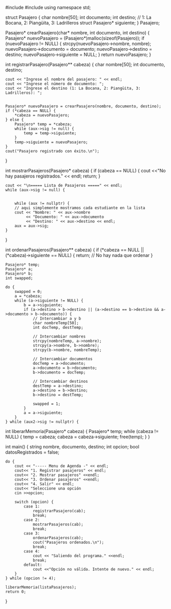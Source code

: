 #include <iostream> 
#include
using namespace std; 

struct Pasajero {
    char nombre[50];
    int documento;
    int destino; // 1: La Bocana, 2: Piangüita, 3: Ladrilleros
    struct Pasajero* siguiente;
} Pasajero;

Pasajero* crearPasajero(char* nombre, int documento, int destino) {
    Pasajero* nuevoPasajero = (Pasajero*)malloc(sizeof(Pasajero));
    if (nuevoPasajero != NULL) {
        strcpy(nuevoPasajero->nombre, nombre);
        nuevoPasajero->documento = documento;
        nuevoPasajero->destino = destino;
        nuevoPasajero->siguiente = NULL;
    }
    return nuevoPasajero;
}

int registrarPasajero(Pasajero** cabeza) {
    char nombre[50];
    int documento, destino;

    cout << "Ingrese el nombre del pasajero: " << endl;
    cout << "Ingrese el número de documento: ";
    cout << "Ingrese el destino (1: La Bocana, 2: Piangüita, 3: Ladrilleros): ";
    

    Pasajero* nuevoPasajero = crearPasajero(nombre, documento, destino);
    if (*cabeza == NULL) {
        *cabeza = nuevoPasajero;
    } else {
        Pasajero* temp = *cabeza;
        while (aux->sig != null) {
            temp = temp->siguiente;
        }
        temp->siguiente = nuevoPasajero;
    }
    cout("Pasajero registrado con éxito.\n");
}

int mostrarPasajeros(Pasajero* cabeza) {
    if (cabeza == NULL) {
        cout <<"No hay pasajeros registrados." << endl;
        return;
    }

    cout << "\n===== Lista de Pasajeros =====" << endl;
    while (aux->sig != null) {


        while (aux != nullptr) {
        // aqui simplemente mostramos cada estudiante en la lista
        cout << "Nombre: " << aux->nombre 
             << "Documento: " << aux->documento
             << "Destino: " << aux->destino << endl;
        aux = aux->sig;
    }
}


int ordenarPasajeros(Pasajero** cabeza) {
    if (*cabeza == NULL || (*cabeza)->siguiente == NULL) {
        return; // No hay nada que ordenar
    }

    Pasajero* temp;
    Pasajero* a;
    Pasajero* b;
    int swapped;

    do {
        swapped = 0;
        a = *cabeza;
        while (a->siguiente != NULL) {
            b = a->siguiente;
            if (a->destino > b->destino || (a->destino == b->destino && a->documento > b->documento)) {
                // Intercambiar a y b
                char nombreTemp[50];
                int docTemp, destTemp;

                // Intercambiar nombres
                strcpy(nombreTemp, a->nombre);
                strcpy(a->nombre, b->nombre);
                strcpy(b->nombre, nombreTemp);

                // Intercambiar documentos
                docTemp = a->documento;
                a->documento = b->documento;
                b->documento = docTemp;

                // Intercambiar destinos
                destTemp = a->destino;
                a->destino = b->destino;
                b->destino = destTemp;

                swapped = 1;
            }
            a = a->siguiente;
        }
    } while (aux2->sig != nullptr) {

int liberarMemoria(Pasajero* cabeza) {
    Pasajero* temp;
    while (cabeza != NULL) {
        temp = cabeza;
        cabeza = cabeza->siguiente;
        free(temp); 
    }
}

int main() {
    string nombre, documento, destino;
    int opcion;
    bool datosRegistrados = false;

    do { 
        cout << "----- Menu de Agenda -" << endl;
        cout<< "1. Registrar pasajeros" << endl;
        cout<< "2. Mostrar pasajeros" <<endl;
        cout<< "3. Ordenar pasajeros" <<endl;
        cout<< "4. Salir" << endl;
        cout<< "Seleccione una opción
        cin >>opcion;

        switch (opcion) {
            case 1:
                registrarPasajero(cab);
                break;
            case 2:
                mostrarPasajeros(cab);
                break;
            case 3:
                ordenarPasajeros(cab);
                cout("Pasajeros ordenados.\n");
                break;
            case 4:
                cout << "Saliendo del programa." <<endl;
                break;
            default:
                cout <<"Opción no válida. Intente de nuevo." << endl;
        }
    } while (opcion != 4);

    liberarMemoria(listaPasajeros);
    return 0;
}
